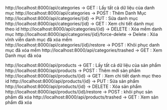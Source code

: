 http://localhost:8000/api/categories -> GET : Lấy tất cả dữ liệu của danh mục
http://localhost:8000/api/categories -> POST : Thêm Danh Mục
http://localhost:8000/api/categories/{id} -> PUT : Sửa danh mục
http://localhost:8000/api/categories/{id} -> GET : Xem chi tiết danh mục theo id
http://localhost:8000/api/categories/{id} -> DELETE : Xóa mềm danh mục
http://localhost:8000/api/categories/{id}/force-delete -> Delete : Xóa vĩnh viễn danh mục đã xóa mềm
http://localhost:8000/api/categories/{id}/restore -> POST : Khôi phục danh mục đã xóa mềm
http://localhost:8000/api/categories/trashed -> GET : Xem Danh mục đã xóa



http://localhost:8000/api/products -> GET : Lấy tất cả dữ liệu của sản phẩm
http://localhost:8000/api/products -> POST : Thêm mới sản phẩm
http://localhost:8000/api/products/{id} -> GET : Xem chi tiết danh mục theo id
http://localhost:8000/api/products/{id} -> PUT : Sửa sản phẩm 
http://localhost:8000/api/products/{id} -> DELETE : Xóa sản phẩm
http://localhost:8000/api/products/{id}/restore -> POST : khôi phục sản phẩm đã xóa
http://localhost:8000/api/products/trashed -> GET : Xem sản phẩm đã xóa


